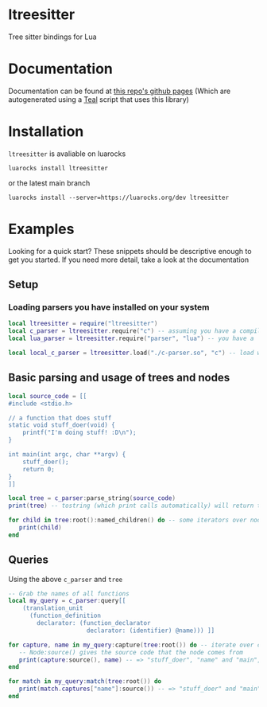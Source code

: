 # ltreesitter

Tree sitter bindings for Lua

# Documentation

Documentation can be found at [this repo's github pages](https://euclidianace.github.io/ltreesitter/)
(Which are autogenerated using a [Teal](https://github.com/teal-language/tl) script that uses this library)

# Installation

`ltreesitter` is avaliable on luarocks

```
luarocks install ltreesitter
```

or the latest main branch
```
luarocks install --server=https://luarocks.org/dev ltreesitter
```

# Examples

Looking for a quick start? These snippets should be descriptive enough to get you started. If you need more detail, take a look at the documentation

## Setup

### Loading parsers you have installed on your system
```lua
local ltreesitter = require("ltreesitter")
local c_parser = ltreesitter.require("c") -- assuming you have a compiled c parser named 'c.so' (or 'c.dll' on windows) in '~/.tree-sitter/bin/' and package.cpath
local lua_parser = ltreesitter.require("parser", "lua") -- you have a 'parser.so' (or .dll) with the symbol 'tree_sitter_lua' to load the language
```

```lua
local local_c_parser = ltreesitter.load("./c-parser.so", "c") -- load will just directly load from the filename given. Using a path without a path separator may have unintended consequences, see documentation for details.
```

## Basic parsing and usage of trees and nodes
```lua
local source_code = [[
#include <stdio.h>

// a function that does stuff
static void stuff_doer(void) {
    printf("I'm doing stuff! :D\n");
}

int main(int argc, char **argv) {
    stuff_doer();
    return 0;
}
]]

local tree = c_parser:parse_string(source_code)
print(tree) -- tostring (which print calls automatically) will return the string of s-expressions of trees and nodes

for child in tree:root():named_children() do -- some iterators over nodes' children are provided
   print(child)
end
```

## Queries
Using the above `c_parser` and `tree`
```lua
-- Grab the names of all functions
local my_query = c_parser:query[[
    (translation_unit
      (function_definition
        declarator: (function_declarator
                      declarator: (identifier) @name))) ]]

for capture, name in my_query:capture(tree:root()) do -- iterate over captured nodes without caring about order
   -- Node:source() gives the source code that the node comes from
   print(capture:source(), name) -- => "stuff_doer", "name" and "main", "name"
end

for match in my_query:match(tree:root()) do
   print(match.captures["name"]:source()) -- => "stuff_doer" and "main"
end
```
